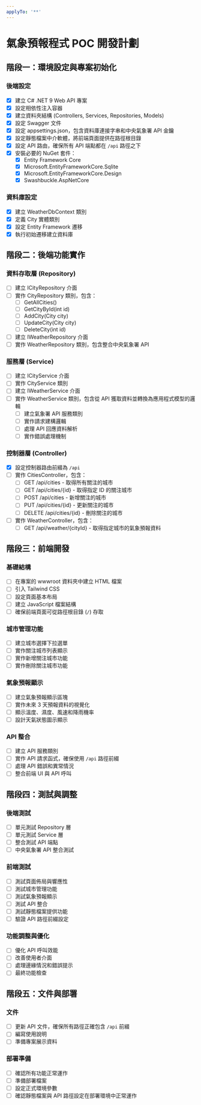 ```yaml
---
applyTo: '**'
---
```

# 氣象預報程式 POC 開發計劃

## 階段一：環境設定與專案初始化

### 後端設定
- [x] 建立 C# .NET 9 Web API 專案
- [x] 設定相依性注入容器
- [x] 建立資料夾結構 (Controllers, Services, Repositories, Models)
- [x] 設定 Swagger 文件
- [x] 設定 appsettings.json，包含資料庫連接字串和中央氣象署 API 金鑰
- [x] 設定靜態檔案中介軟體，將前端頁面提供在路徑根目錄
- [x] 設定 API 路由，確保所有 API 端點都在 `/api` 路徑之下
- [x] 安裝必要的 NuGet 套件：
  - [x] Entity Framework Core
  - [x] Microsoft.EntityFrameworkCore.Sqlite
  - [x] Microsoft.EntityFrameworkCore.Design
  - [x] Swashbuckle.AspNetCore

### 資料庫設定
- [x] 建立 WeatherDbContext 類別
- [x] 定義 City 實體類別
- [x] 設定 Entity Framework 遷移
- [x] 執行初始遷移建立資料庫

## 階段二：後端功能實作

### 資料存取層 (Repository)
- [ ] 建立 ICityRepository 介面
- [ ] 實作 CityRepository 類別，包含：
  - [ ] GetAllCities()
  - [ ] GetCityById(int id)
  - [ ] AddCity(City city)
  - [ ] UpdateCity(City city)
  - [ ] DeleteCity(int id)
- [ ] 建立 IWeatherRepository 介面
- [ ] 實作 WeatherRepository 類別，包含整合中央氣象署 API

### 服務層 (Service)
- [ ] 建立 ICityService 介面
- [ ] 實作 CityService 類別
- [ ] 建立 IWeatherService 介面
- [ ] 實作 WeatherService 類別，包含從 API 獲取資料並轉換為應用程式模型的邏輯
  - [ ] 建立氣象署 API 服務類別
  - [ ] 實作請求建構邏輯
  - [ ] 處理 API 回應資料解析
  - [ ] 實作錯誤處理機制

### 控制器層 (Controller)
- [x] 設定控制器路由前綴為 `/api`
- [ ] 實作 CitiesController，包含：
  - [ ] GET /api/cities - 取得所有關注的城市
  - [ ] GET /api/cities/{id} - 取得指定 ID 的關注城市
  - [ ] POST /api/cities - 新增關注的城市
  - [ ] PUT /api/cities/{id} - 更新關注的城市
  - [ ] DELETE /api/cities/{id} - 刪除關注的城市
- [ ] 實作 WeatherController，包含：
  - [ ] GET /api/weather/{cityId} - 取得指定城市的氣象預報資料

## 階段三：前端開發

### 基礎結構
- [ ] 在專案的 wwwroot 資料夾中建立 HTML 檔案
- [ ] 引入 Tailwind CSS
- [ ] 設定頁面基本布局
- [ ] 建立 JavaScript 檔案結構
- [ ] 確保前端頁面可從路徑根目錄 (`/`) 存取

### 城市管理功能
- [ ] 建立城市選擇下拉選單
- [ ] 實作關注城市列表顯示
- [ ] 實作新增關注城市功能
- [ ] 實作刪除關注城市功能

### 氣象預報顯示
- [ ] 建立氣象預報顯示區塊
- [ ] 實作未來 3 天預報資料的視覺化
- [ ] 顯示溫度、濕度、風速和降雨機率
- [ ] 設計天氣狀態圖示顯示

### API 整合
- [ ] 建立 API 服務類別
- [ ] 實作 API 請求函式，確保使用 `/api` 路徑前綴
- [ ] 處理 API 錯誤和異常情況
- [ ] 整合前端 UI 與 API 呼叫

## 階段四：測試與調整

### 後端測試
- [ ] 單元測試 Repository 層
- [ ] 單元測試 Service 層
- [ ] 整合測試 API 端點
- [ ] 中央氣象署 API 整合測試

### 前端測試
- [ ] 測試頁面佈局與響應性
- [ ] 測試城市管理功能
- [ ] 測試氣象預報顯示
- [ ] 測試 API 整合
- [ ] 測試靜態檔案提供功能
- [ ] 驗證 API 路徑前綴設定

### 功能調整與優化
- [ ] 優化 API 呼叫效能
- [ ] 改善使用者介面
- [ ] 處理邊緣情況和錯誤提示
- [ ] 最終功能檢查

## 階段五：文件與部署

### 文件
- [ ] 更新 API 文件，確保所有路徑正確包含 `/api` 前綴
- [ ] 編寫使用說明
- [ ] 準備專案展示資料

### 部署準備
- [ ] 確認所有功能正常運作
- [ ] 準備部署檔案
- [ ] 設定正式環境參數
- [ ] 確認靜態檔案與 API 路徑設定在部署環境中正常運作
